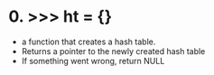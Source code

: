 # 0. >>> ht = {}
* a function that creates a hash table.
* Returns a pointer to the newly created hash table
* If something went wrong, return NULL
